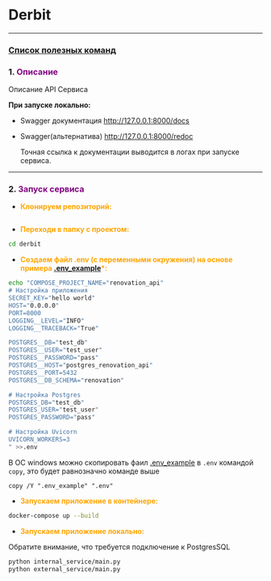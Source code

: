 # Derbit

___

### [Список полезных команд](docs%2Fcommand.md)

<span id="0"></span>

### <span id="1">1. </span><span style="color:purple">Описание</span>

Описание API Сервиса

__При запуске локально:__

- Swagger документация http://127.0.0.1:8000/docs
- Swagger(альтернатива) http://127.0.0.1:8000/redoc

  Точная ссылка к документации выводится в логах при запуске сервиса.

___

### <span id="2">2. </span><span style="color:purple">Запуск сервиса</span>

* </span><span style="color:orange">__Клонируем репозиторий:__</span>

```bash

```

* </span><span style="color:orange">__Переходи в папку с проектом:__</span>

```bash
cd derbit
```

* </span><span style="color:orange">__Создаем файл .env (с переменными окружения) на основе
  примера [.env_example](.env_example)*:__</span>

```bash
echo "COMPOSE_PROJECT_NAME="renovation_api"
# Настройка приложения
SECRET_KEY="hello world"
HOST="0.0.0.0"
PORT=8000
LOGGING__LEVEL="INFO"
LOGGING__TRACEBACK="True"

POSTGRES__DB="test_db"
POSTGRES__USER="test_user"
POSTGRES__PASSWORD="pass"
POSTGRES__HOST="postgres_renovation_api"
POSTGRES__PORT=5432
POSTGRES__DB_SCHEMA="renovation"

# Настройка Postgres
POSTGRES_DB="test_db"
POSTGRES_USER="test_user"
POSTGRES_PASSWORD="pass"

# Настройка Uvicorn
UVICORN_WORKERS=3
" >>.env
```

В ОС windows можно скопировать фаил [.env_example](.env_example) в `.env` командой `copy`, это будет равнозначно команде
выше

```shell
copy /Y ".env_example" ".env"
```

* </span><span style="color:orange">__Запускаем приложение в контейнере:__</span>

```bash
docker-compose up --build
```

* </span><span style="color:orange">__Запускаем приложение локально:__</span>

Обратите внимание, что требуется подключение к PostgresSQL

```bash
python internal_service/main.py
python external_service/main.py
```
